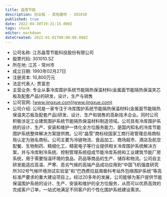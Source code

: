 ```yaml
---
title: 晶雪节能
description: 创业板 - 其他建材 - 301010
published: true
date: 2022-04-30T19:31:15.000Z
tags: stock
editor: markdown
dateCreated: 2022-01-01T00:00:00.000Z
---
```


- 公司名称: 江苏晶雪节能科技股份有限公司
- 股票代码: 301010.SZ
- 所在地: 江苏 - 常州市
- 成立日期: 1993年02月27日
- 注册资本: 10,800万元
- 法定代表人: 贾富忠
- 主营业务: 专业从事冷库围护系统节能隔热保温材料(金属面节能隔热保温夹芯板及配套产品)的研发，设计，生产与销售
- 公司官网: [www.jingxue.com](www.jingxue.com)
- 公司介绍: 公司是一家专注于冷库围护系统节能隔热保温材料(金属面节能隔热保温夹芯板及配套产品)研发、设计、生产和销售的高新技术企业。同时公司积极涉足工业建筑围护系统节能隔热保温材料制造领域。公司具有冷库围护系统的设计、生产、安装和维护一体化全方位服务能力，是国内知名的冷库节能围护系统整体解决方案提供商。公司“晶雪”商标经国家工商行政管理总局商标局认定为驰名商标。公司主要为冷链物流、食品加工、商场超市、酒店及航空配餐、生物制药、精细化工、精密电子等行业提供相关冷库围护系统解决方案，并与冷库制冷系统、控制管理系统组成节能冷库系统和工业建筑节能厂房系统，用于需要恒温环境的食品、药品等商品的生产、储存和物流。公司自主研发能适应高温、严寒、恶劣气候的高端产品成功应用到“中国飞机强度研究所302号气候环境测试实验室”和“巴西费拉兹南极科考站外包络围护系统”等高标准严要求的重大建设项目上。经过20多年的发展，公司能够为客户提供节能保温围护系统的设计、生产、安装和维护的全方位服务，从而可以优质高效的完成客户订单，一站式地满足不同客户的个性化围护系统建设需求。


